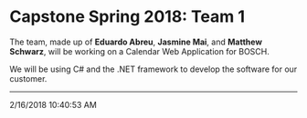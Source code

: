 # Capstone Spring 2018: Team 1

The team, made up of **Eduardo Abreu**, **Jasmine Mai**, and **Matthew Schwarz**, will be working on a Calendar Web Application for BOSCH.

We will be using C# and the .NET framework to develop the software for our customer. 

----------

2/16/2018 10:40:53 AM 